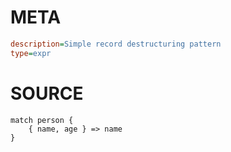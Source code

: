 # META
~~~ini
description=Simple record destructuring pattern
type=expr
~~~
# SOURCE
~~~roc
match person {
    { name, age } => name
}
~~~
